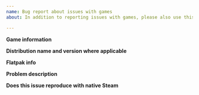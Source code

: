 ```yaml
---
name: Bug report about issues with games
about: In addition to reporting issues with games, please also use this same template for requesting Dbus access for games https://github.com/flathub/com.valvesoftware.Steam/wiki/Frequently-asked-questions#my-game-is-giving-strange-errors-about-missing-symbols-in-libraries might be helpful for fixing some game issues for good

---
```


**Game information**
<!-- Name of the game or games that do not work -->

**Distribution name and version where applicable**
<!-- Following files may help if you're unsure
  - /etc/redhat-release
  - /etc/suse-release
  - /etc/debian-release
  - /etc/lsb_release
  - /etc/os-release
-->

**Flatpak info**
<!-- Output of following commands:
  flatpak --version
  flatpak --gl-drivers
-->

**Problem description**
<!-- Explanation of the problem. Please attach log outputs as separate files
so the issue history is faster to read through -->

**Does this issue reproduce with native Steam**
<!-- Yes/No/Have not tested -->
